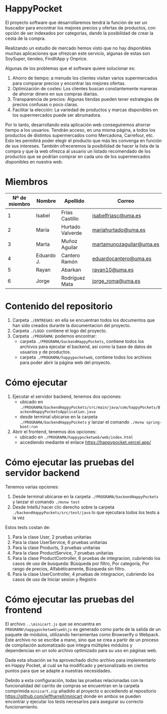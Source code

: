 # HappyPocket
El proyecto software que desarrollaremos tendrá la función de ser un buscador para encontrar los mejores precios y ofertas de productos, con opción de ser indexados por categorías, dando la posibilidad de crear la cesta de la compra. 

Realizando un estudio de mercado hemos visto que no hay disponibles muchas aplicaciones que ofrezcan este servicio, algunas de estas son SoySuper, tiendeo, FindItApp y Onprice.

Algunas de los problemas que el software quiere solucionar es: 
1. Ahorro de tiempo: a menudo los clientes visitan varios supermercados para comparar precios y encontrar las mejores ofertas. 
2. Optimización de costes: Los clientes buscan constantemente maneras de ahorrar dinero en sus compras diarias.
3. Transparencia de precios: Algunas tiendas pueden tener estrategias de precios confusas o poco claras. 
4. Facilitar la elección: La variedad de productos y marcas disponibles en los supermercados puede ser abrumadora. 

Por lo tanto, desarrollando esta aplicación web conseguiremos ahorrar tiempo a los usuarios. Tendrán acceso, en una misma página, a todos los productos de distintos supermercados como Mercadona, Carrefour, etc. Esto les permitirá poder elegir el producto que más les convenga en función de sus intereses. También ofreceremos la posibilidad de hacer la lista de la compra y que la web ofrezca al usuario un listado recomendado de los productos que se podrían comprar en cada uno de los supermercados disponibles en nuestra web.

# Miembros
|Nº de miembro| Nombre | Apellido | Correo|
|--|--|--|--|
| 1 | Isabel | Frías Castillo | isabelfriasc@uma.es |
| 2| María | Hurtado Valverde | mariahurtado@uma.es |
| 3| Marta | Muñoz Aguilar | martamunozaguilar@uma.es |
| 4| Eduardo J. | Cantero Ramón | eduardocantero@uma.es |
| 5| Rayan | Abarkan | rayan10@uma.es |
| 6| Jorge | Rodríguez Mata | jorge_roma@uma.es |

# Contenido del repositorio
1. Carpeta `./ENTREGAS`: en ella se encuentran todos los documentos que han sido creados durante la documentacion del proyecto.
2. Carpeta `./LOGO`: contiene el logo del proyecto.
3. Carpeta `./PROGRAMA`: podemos encontrar:
   - carpeta `./PROGRAMA/backendHappyPockets`, contiene todos los archivos para ejecutar el backend, así como la base de datos de usuarios y de productos.
   - carpeta `./PROGRAMA/happypocketweb`, contiene todos los archivos para poder abrir la página web del proyecto.

# Cómo ejecutar
1. Ejecutar el servidor backend, tenemos dos opciones:
   - ubicado en `./PROGRAMA/backendHappyPockets/src/main/java/com/happyPockets/BackendHappyPocketsApplication.java`
   - desde terminal ubicarse en la carpeta `./PROGRAMA/backendHappyPockets` y lanzar el comando `./mvnw spring-boot:run`
2. Abrir el frontend, tenemos dos opciones: 
   - ubicado en `./PROGRAMA/happypocketweb/web/index.html`
   - accediendo mediante el enlace https://happypocket.vercel.app/

# Cómo ejecutar las pruebas del servidor backend
Tenemos varias opciones:
1. Desde terminal ubicarse en la carpeta `./PROGRAMA/backendHappyPockets` y lanzar el comando `./mvnw test`
2. Desde IntelliJ hacer clic derecho sobre la carpeta `./backendHappyPockets/src/test/java` lo que ejecutara todos los tests a la vez

Estos tests costan de:
1. Para la clase User, 2 pruebas unitarias 
2. Para la clase UserService, 6 pruebas unitarias 
3. Para la clase Products, 3 pruebas unitarias 
4. Para la clase ProductService, 7 pruebas unitarias 
5. Para la clase ProductController, 6 pruebas de integracion, cubriendo los casos de uso de busqueda: Búsqueda por filtro, Por categoría, Por rango de precios, Alfabéticamente, Búsqueda sin filtro. 
6. Para la clase UserController, 4 pruebas de integracion, cubriendo los casos de uso de Iniciar sesion y Registro

# Cómo ejecutar las pruebas del frontend
El archivo `..\minicart.js` que se encuentra en `PROGRAMA\happypocketweb\web\js` es generado como parte de la salida de un paquete de módulos, utilizando herramientas como Browserify o Webpack. Este archivo no se escribe a mano, sino que se crea a partir de un proceso de compilación automatizado que integra múltiples módulos y dependencias en un solo archivo optimizado para su uso en páginas web.

Dada esta situación se ha aprovechado dicho archivo para implementarlo en Happy Pocket, al cuál se ha modificado y personalizado en ciertos puntos para que se adapte a nuestras necesidades.

Debido a esta configuración, todas las pruebas relacionadas con la funcionalidad del carrito de compras se encuentran en la carpeta comprimida `minicart.zip` añadido al proyecto o accediendo al repositorio https://github.com/jeffharrell/minicart donde en ambos se pueden encontrar y ejecutar los tests necesarios para asegurar su correcto funcionamiento.

